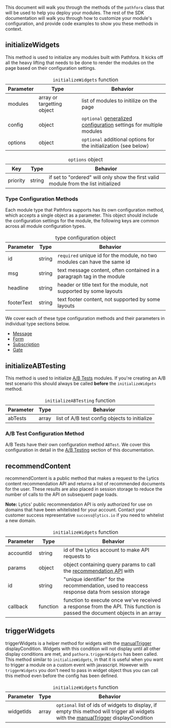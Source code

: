 This document will walk you through the methods of the `pathfora` class that will be used to help you deploy your modules. The rest of the SDK documentation will walk you through how to customize your module's configuration, and provide code examples to show you these methods in context.


## initializeWidgets

This method is used to initialize any modules built with Pathfora. It kicks off all the heavy lifting that needs to be done to render the modules on the page based on their configuration settings.

<table>
  <thead>
    <tr>
      <td colspan="3" align="center"><code>initializeWidgets</code> function</td>
    </tr>
    <tr>
      <th>Parameter</th>
      <th>Type</th>
      <th>Behavior</th>
    </tr>
  </thead>

  <tr>
    <td>modules</td>
    <td>array or targetting object</td>
    <td>list of modules to initilize on the page</td>
  </tr>
  <tr>
    <td>config</td>
    <td>object</td>
    <td><code>optional</code> <a href="../config">generalized configuration</a> settings for multiple modules</td>
  </tr>
  <tr>
    <td>options</td>
    <td>object</td>
    <td><code>optional</code> additional options for the initialization (see below)</td>
  </tr>
</table>


<table>
  <thead>
    <tr>
      <td colspan="3" align="center"><code>options</code> object</td>
    </tr>
    <tr>
      <th>Key</th>
      <th>Type</th>
      <th>Behavior</th>
    </tr>
  </thead>

  <tr>
    <td>priority</td>
    <td>string</td>
    <td>if set to "ordered" will only show the first valid module from the list initialized</td>
  </tr>
</table>

### Type Configuration Methods

Each module type that Pathfora supports has its own configuration method, which accepts a single object as a parameter. This object should include the configuration settings for the module, the following keys are common across all module configuration types.


<table>
  <thead>
    <tr>
      <td colspan="3" align="center">type configuration object</td>
    </tr>
    <tr>
      <th>Parameter</th>
      <th>Type</th>
      <th>Behavior</th>
    </tr>
  </thead>

  <tr>
    <td>id</td>
    <td>string</td>
    <td><code>required</code> unique id for the module, no two modules can have the same id</td>
  </tr>
  <tr>
    <td>msg</td>
    <td>string</td>
    <td>text message content, often contained in a paragraph tag in the module</td>
  </tr>
  <tr>
    <td>headline</td>
    <td>string</td>
    <td>header or title text for the module, not supported by some layouts</td>
  </tr>
  <tr>
    <td>footerText</td>
    <td>string</td>
    <td>text footer content, not supported by some layouts</td>
  </tr>
</table>




We cover each of these type configuration methods and their parameters in individual type sections below.

- [Message](/types/message)
- [Form](/types/form)
- [Subscription](/types/subscription)
- [Gate](/types/gate)


## initializeABTesting

This method is used to initialize [A/B Tests](/ab_testing) modules. If you're creating an A/B test scenario this should always be called **before** the `initializeWidgets` method.

<table>
  <thead>
    <tr>
      <td colspan="3" align="center"><code>initializeABTesting</code> function</td>
    </tr>
    <tr>
      <th>Parameter</th>
      <th>Type</th>
      <th>Behavior</th>
    </tr>
  </thead>

  <tr>
    <td>abTests</td>
    <td>array</td>
    <td>list of A/B test config objects to initialize</td>
  </tr>
</table>

### A/B Test Configuration Method

A/B Tests have their own configuration method `ABTest`. We cover this configuration in detail in the [A/B Testing](/ab_testing) section of this documentation.


## recommendContent

recommendContent is a public method that makes a request to the Lytics content recommendation API and returns a list of recommended documents for the user. These results are also placed in session storage to reduce the number of calls to the API on subsequent page loads.

**Note:** Lytics' public recommendation API is only authorized for use on domains that have been whitelisted for your account. Contact your customer success representative `success@lytics.io` if you need to whitelist a new domain.

<table>
  <thead>
    <tr>
      <td colspan="3" align="center"><code>initializeWidgets</code> function</td>
    </tr>
    <tr>
      <th>Parameter</th>
      <th>Type</th>
      <th>Behavior</th>
    </tr>
  </thead>

  <tr>
    <td>accountId</td>
    <td>string</td>
    <td>id of the Lytics account to make API requests to</td>
  </tr>
  <tr>
    <td>params</td>
    <td>object</td>
    <td>object containing query params to call the <a href="https://www.getlytics.com/developers/rest-api#content-recommendation">recommendation API</a> with</td>
  </tr>
  <tr>
    <td>id</td>
    <td>string</td>
    <td>"unique identifier" for the recommendation, used to reaccess response data from session storage</td>
  </tr>
  <tr>
    <td>callback</td>
    <td>function</td>
    <td>function to execute once we've received a response from the API. This function is passed the document objects in an array</td>
  </tr>
</table>

## triggerWidgets

triggerWidgets is a helper method for widgets with the [manualTrigger](/display_conditions#manualTrigger) displayCondition. Widgets with this condition will not display until all other display conditions are met, and  `pathora.triggerWidgets` has been called. This method similar to `initializeWidgets`, in that it is useful when you want to trigger a module on a custom event with javascript. However with `triggerWidgets` you don't need to pass in widget object thus you can call this method even before the config has been defined.

<table>
  <thead>
    <tr>
      <td colspan="3" align="center"><code>initializeWidgets</code> function</td>
    </tr>
    <tr>
      <th>Parameter</th>
      <th>Type</th>
      <th>Behavior</th>
    </tr>
  </thead>

  <tr>
    <td>widgetIds</td>
    <td>array</td>
    <td><code>optional</code> list of ids of widgets to display, if empty this method will trigger all widgets with the <a href="../../display_conditions#manualTrigger">manualTrigger</a> displayCondition</td>
  </tr>
</table>
